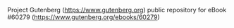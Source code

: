 Project Gutenberg (https://www.gutenberg.org) public repository for eBook #60279 (https://www.gutenberg.org/ebooks/60279)
